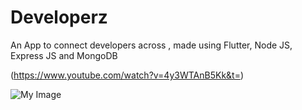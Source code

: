 # Developerz
An App to connect developers across , made using Flutter, Node JS, Express JS and MongoDB

(https://www.youtube.com/watch?v=4y3WTAnB5Kk&t=)

![My Image](assets/a.png)
